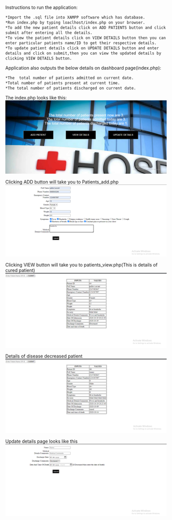 Instructions to run the application:

```
*Import the .sql file into XAMPP software which has database.
*Run index.php by typing loaclhost/index.php on your browser.
*To add the new patient details click on ADD PATIENTS button and click submit after entering all the details.
*To view the patient details click on VIEW DETAILS button then you can enter particular patients name/ID to get their respective details.
*To update patient details click on UPDATE DETAILS button and enter details and click on submit,then you can view the updated details by clicking VIEW DETAILS button.
```
Application also outputs the below details on dashboard page(index.php):

```
*The  total number of patients admitted on current date.
*Total number of patients present at current time.
*The total number of patients discharged on current date.
```
The index.php looks like this:
![image](index.png)

Clicking ADD button will take you to Patients_add.php
![image](patients_add_details.png)

Clicking VIEW button will take you to patients_view.php(This is details of cured patient)
![image](patient_details_cured.png)

Details of disease decreased patient
![image](patient_details_decreased.png)

Update details page looks like this
![image](patients_update_details.png)